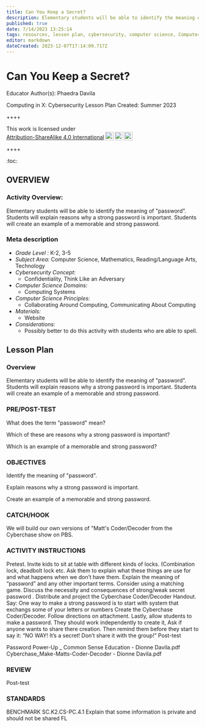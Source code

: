 ```yaml
---
title: Can You Keep a Secret?
description: Elementary students will be able to identify the meaning of "password". Students will explain reasons why a strong password is important. Students will create an example of a memorable and strong password.
published: true
date: 7/14/2023 13:25:14
tags: resources, lesson plan, cybersecurity, computer science, Computer Science, Mathematics, Reading/Language Arts, Technology 
editor: markdown
dateCreated: 2023-12-07T17:14:09.717Z
---
```

# Can You Keep a Secret?


Educator Author(s): Phaedra Davila


Computing in X: Cybersecurity Lesson Plan 
Created: Summer 2023


++++
<p xmlns:cc="http://creativecommons.org/ns#" >This work is licensed under <a href="http://creativecommons.org/licenses/by-sa/4.0/?ref=chooser-v1" target="_blank" rel="license noopener noreferrer" style="display:inline-block;">Attribution-ShareAlike 4.0 International<img style="height:22px!important;margin-left:3px;vertical-align:text-bottom;" src="https://mirrors.creativecommons.org/presskit/icons/cc.svg?ref=chooser-v1"><img style="height:22px!important;margin-left:3px;vertical-align:text-bottom;" src="https://mirrors.creativecommons.org/presskit/icons/by.svg?ref=chooser-v1"><img style="height:22px!important;margin-left:3px;vertical-align:text-bottom;" src="https://mirrors.creativecommons.org/presskit/icons/sa.svg?ref=chooser-v1"></a></p>
++++


:toc:



## OVERVIEW


### Activity Overview:  
Elementary students will be able to identify the meaning of "password". Students will explain reasons why a strong password is important. Students will create an example of a memorable and strong password.


### Meta description
+ *Grade Level :* K-2, 3-5 
+ *Subject Area:* Computer Science, Mathematics, Reading/Language Arts, Technology 
+ *Cybersecurity Concept:* 
   + Confidentiality, Think Like an Adversary
+ *Computer Science Domains:*
   + Computing Systems
+ *Computer Science Principles:*
   + Collaborating Around Computing, Communicating About Computing
+ *Materials:* 
   + Website
+ *Considerations:*
   + Possibly better to do this activity with students who are able to spell.


## Lesson Plan
### Overview
Elementary students will be able to identify the meaning of "password". Students will explain reasons why a strong password is important. Students will create an example of a memorable and strong password.


### PRE/POST-TEST
What does the term "password" mean?


Which of these are reasons why a strong password is important?


Which is an example of a memorable and strong password?


### OBJECTIVES
Identify the meaning of "password".


Explain reasons why a strong password is important.


Create an example of a memorable and strong password.


### CATCH/HOOK
We will build our own versions of "Matt's Coder/Decoder from the Cyberchase show on PBS.


### ACTIVITY INSTRUCTIONS
Pretest.
Invite kids to sit at table with different kinds of locks. (Combination lock, deadbolt lock etc.  Ask them to explain what these things are use for and what happens when we don’t have them. 
Explain the meaning of “password” and any other important terms.  Consider using a matching game. 
Discuss the necessity and consequences of strong/weak secret password .
Distribute and project the Cyberchase Coder/Decoder Handout. Say: One way to make a strong password is to start with system that exchangs some of  your letters or numbers
Create the Cyberchase Coder/Decoder.  Follow directions on attachment.
Lastly, allow students to make a password. They should work independently to create it, Ask if anyone wants to share there creation. Then remind them before they start to say it: “NO WAY! It’s a secret! Don’t share it with the group!”
Post-test


Password Power-Up _ Common Sense Education - Dionne Davila.pdf
Cyberchase_Make-Matts-Coder-Decoder - Dionne Davila.pdf


### REVIEW
Post-test


### STANDARDS        
BENCHMARK
SC.K2.CS-PC.4.1 Explain that some information is private and should not be shared
FL